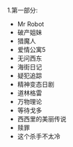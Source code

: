 1.第一部分:
- Mr Robot
- 破产姐妹
- 猎魔人
- 爱情公寓5
- 无问西东
- 海街日记
- 疑犯追踪
- 精神变态日剧
- 道林格雷
- 万物理论
- 等待戈多
- 西西里的美丽传说
- 赎罪
- 这个杀手不太冷

